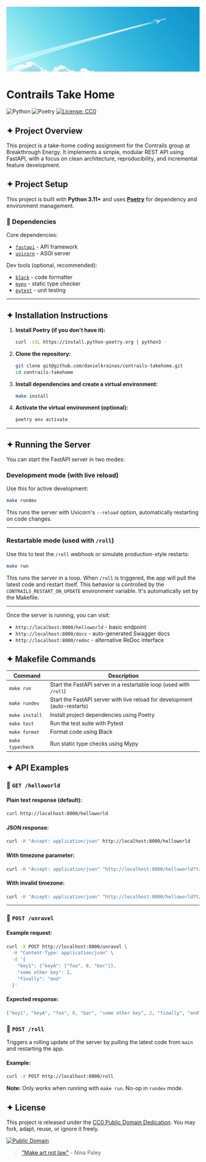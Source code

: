 ![Contrails Project Banner](./assets/banner.png)

# Contrails Take Home

![Python](https://img.shields.io/badge/python-%3E=3.11-blue?logo=python&logoColor=white)
![Poetry](https://img.shields.io/badge/built%20with-poetry-cyan?logo=poetry)
[![License: CC0](https://img.shields.io/badge/license-CC0-ff69b4.svg)](https://creativecommons.org/publicdomain/zero/1.0/)

## ✦ Project Overview

This project is a take-home coding assignment for the Contrails group at Breakthrough Energy. It implements a simple, modular REST API using FastAPI, with a focus on clean architecture, reproducibility, and incremental feature development.

## ✦ Project Setup

This project is built with **Python 3.11+** and uses **[Poetry](https://python-poetry.org/)** for dependency and environment management.

### 🔧 Dependencies

Core dependencies:

* [`fastapi`](https://fastapi.tiangolo.com/) - API framework
* [`uvicorn`](https://www.uvicorn.org/) - ASGI server

Dev tools (optional, recommended):

* [`black`](https://black.readthedocs.io/) - code formatter
* [`mypy`](http://mypy-lang.org/) - static type checker
* [`pytest`](https://docs.pytest.org/) - unit testing

---

## ✦ Installation Instructions

1. **Install Poetry (if you don't have it):**

   ```bash
   curl -sSL https://install.python-poetry.org | python3 -
   ```

2. **Clone the repository:**

   ```bash
   git clone git@github.com/danielkrainas/contrails-takehome.git
   cd contrails-takehome
   ```

3. **Install dependencies and create a virtual environment:**

   ```bash
   make install
   ```

4. **Activate the virtual environment (optional):**

   ```bash
   poetry env activate 
   ```

---

## ✦ Running the Server

You can start the FastAPI server in two modes:

### Development mode (with live reload)

Use this for active development:

```bash
make rundev
```

This runs the server with Uvicorn's `--reload` option, automatically restarting on code changes.

---

### Restartable mode (used with `/roll`)

Use this to test the `/roll` webhook or simulate production-style restarts:

```bash
make run
```

This runs the server in a loop. When `/roll` is triggered, the app will pull the latest code and restart itself. This behavior is controlled by the `CONTRAILS_RESTART_ON_UPDATE` environment variable. It's automatically set by the Makefile.

---

Once the server is running, you can visit:

- `http://localhost:8000/helloworld` - basic endpoint
- `http://localhost:8000/docs` - auto-generated Swagger docs
- `http://localhost:8000/redoc` - alternative ReDoc interface

## ✦ Makefile Commands

| Command          | Description                                                               |
| ---------------- | ------------------------------------------------------------------------- |
| `make run`       | Start the FastAPI server in a restartable loop (used with `/roll`)        |
| `make rundev`    | Start the FastAPI server with live reload for development (auto-restarts) |
| `make install`   | Install project dependencies using Poetry                                 |
| `make test`      | Run the test suite with Pytest                                            |
| `make format`    | Format code using Black                                                   |
| `make typecheck` | Run static type checks using Mypy                                         |

## ✦ API Examples

### 📍 `GET /helloworld`

#### Plain text response (default):

```bash
curl http://localhost:8000/helloworld
```

#### JSON response:

```bash
curl -H "Accept: application/json" http://localhost:8000/helloworld
```

#### With timezone parameter:

```bash
curl -H "Accept: application/json" "http://localhost:8000/helloworld?tz=Europe/London"
```

#### With invalid timezone:

```bash
curl -H "Accept: application/json" "http://localhost:8000/helloworld?tz=NotARealZone"
```

---

### 📍 `POST /unravel`

#### Example request:

```bash
curl -X POST http://localhost:8000/unravel \
  -H "Content-Type: application/json" \
  -d '{
    "key1": {"keyA": ["foo", 0, "bar"]},
    "some other key": 2,
    "finally": "end"
  }'
```

#### Expected response:

```json
["key1", "keyA", "foo", 0, "bar", "some other key", 2, "finally", "end"]
```

### 📍 `POST /roll`

Triggers a rolling update of the server by pulling the latest code from `main` and restarting the app.

#### Example:

```bash
curl -X POST http://localhost:8000/roll
````

**Note:** Only works when running with `make run`. No-op in `rundev` mode.

## ✦ License

This project is released under the [CC0 Public Domain Dedication](https://creativecommons.org/publicdomain/zero/1.0/).
You may fork, adapt, reuse, or ignore it freely.

[![Public Domain](https://licensebuttons.net/p/mark/1.0/88x31.png)](http://questioncopyright.org/promise)

> ["Make art not law"](http://questioncopyright.org/make_art_not_law_interview) - Nina Paley

